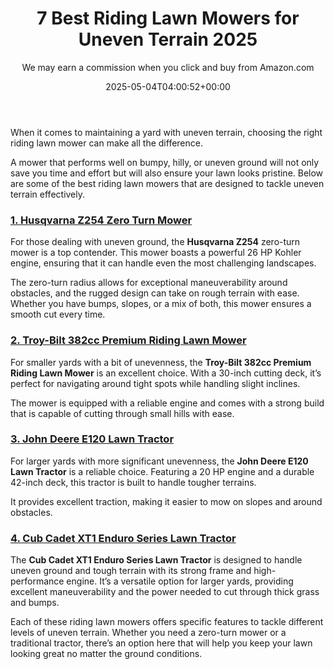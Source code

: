 ﻿---
author: We may earn a commission when you click and buy from Amazon.com
layout: post
title: 7 Best Riding Lawn Mowers for Uneven Terrain 2025
date: '2025-05-04T04:00:52+00:00'
categories:
- Product Reviews
- Tillers
tags: []
slug: /best-riding-lawn-mower-for-uneven-terrain/
lastmod: 2025-05-07T12:21:25+03:00
---

When it comes to maintaining a yard with uneven terrain, choosing the right riding lawn mower can make all the difference.

A mower that performs well on bumpy, hilly, or uneven ground will not only save you time and effort but will also ensure your lawn looks pristine. Below are some of the best riding lawn mowers that are designed to tackle uneven terrain effectively.
### [1. Husqvarna Z254 Zero Turn Mower](https://www.amazon.com/dp/B0DGYPDTBH?&linkCode=ll1&tag=p-policy-20&linkId=3f4c8b31da3aba444fccf3d2ba967ca3&language=en_US&ref_=as_li_ss_tl)
For those dealing with uneven ground, the
**Husqvarna Z254**
zero-turn mower is a top contender. This mower boasts a powerful 26 HP Kohler engine, ensuring that it can handle even the most challenging landscapes.

The zero-turn radius allows for exceptional maneuverability around obstacles, and the rugged design can take on rough terrain with ease. Whether you have bumps, slopes, or a mix of both, this mower ensures a smooth cut every time.
### [2. Troy-Bilt 382cc Premium Riding Lawn Mower](https://www.amazon.com/Troy-Bilt-30-Inch-Neighborhood-Riding-Lawn-Mower/s?k=Troy-Bilt+30-Inch+Neighborhood+Riding+Lawn+Mower&linkCode=ll2&tag=p-policy-20&linkId=319910a3d161a7be93a228c4eb457bed&language=en_US&ref_=as_li_ss_tl)
For smaller yards with a bit of unevenness, the
**Troy-Bilt 382cc Premium Riding Lawn Mower**
is an excellent choice. With a 30-inch cutting deck, it’s perfect for navigating around tight spots while handling slight inclines.

The mower is equipped with a reliable engine and comes with a strong build that is capable of cutting through small hills with ease.
### [3. John Deere E120 Lawn Tractor](https://www.amazon.com/dp/B01IAPSPIC?tag=p-policy-20)
For larger yards with more significant unevenness, the
**John Deere E120 Lawn Tractor**
is a reliable choice. Featuring a 20 HP engine and a durable 42-inch deck, this tractor is built to handle tougher terrains.

It provides excellent traction, making it easier to mow on slopes and around obstacles.
### [4. Cub Cadet XT1 Enduro Series Lawn Tractor](https://www.amazon.com/dp/B07VLRD8L2?tag=p-policy-20)
The
**Cub Cadet XT1 Enduro Series Lawn Tractor**
is designed to handle uneven ground and tough terrain with its strong frame and high-performance engine. It’s a versatile option for larger yards, providing excellent maneuverability and the power needed to cut through thick grass and bumps.

Each of these riding lawn mowers offers specific features to tackle different levels of uneven terrain. Whether you need a zero-turn mower or a traditional tractor, there’s an option here that will help you keep your lawn looking great no matter the ground conditions.